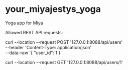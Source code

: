 # your_miyajestys_yoga
Yoga app for Miya

Allowed REST API requests:

curl --location --request POST '127.0.0.1:8088/api/users' \
--header 'Content-Type: application/json' \
--data-raw '{
    "user_id": 1
}'

curl --location --request GET '127.0.0.1:8088/api/users/1'
